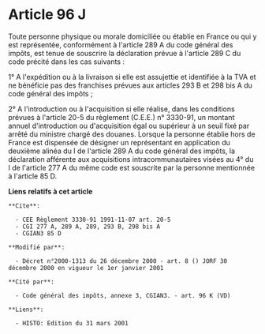 # Article 96 J

Toute personne physique ou morale domiciliée ou établie en France ou qui y est représentée, conformément à l'article 289 A du
code général des impôts, est tenue de souscrire la déclaration prévue à l'article 289 C du code précité dans les cas
suivants :

1° A l'expédition ou à la livraison si elle est assujettie et identifiée à la TVA et ne bénéficie pas des franchises prévues
aux articles 293 B et 298 bis A du code général des impôts ;

2° A l'introduction ou à l'acquisition si elle réalise, dans les conditions prévues à l'article 20-5 du règlement (C.E.E.) n°
3330-91, un montant annuel d'introduction ou d'acquisition égal ou supérieur à un seuil fixé par arrêté du ministre chargé
des douanes. Lorsque la personne établie hors de France est dispensée de désigner un représentant en application du deuxième
alinéa du I de l'article 289 A du code général des impôts, la déclaration afférente aux acquisitions intracommunautaires
visées au 4° du I de l'article 277 A du même code est souscrite par la personne mentionnée à l'article 85 D.

**Liens relatifs à cet article**

	**Cite**:

	  - CEE Règlement 3330-91 1991-11-07 art. 20-5
	  - CGI 277 A, 289 A, 289, 293 B, 298 bis A
	  - CGIAN3 85 D

	**Modifié par**:

	  - Décret n°2000-1313 du 26 décembre 2000 - art. 8 () JORF 30 décembre 2000 en vigueur le 1er janvier 2001

	**Cité par**:

	  - Code général des impôts, annexe 3, CGIAN3. - art. 96 K (VD)

	**Liens**:

	  - HISTO: Edition du 31 mars 2001
